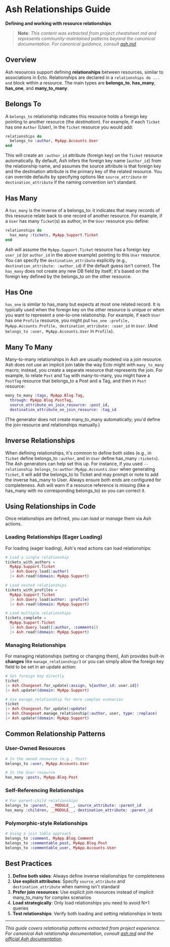 # Ash Relationships Guide
**Defining and working with resource relationships**

> **Note**: *This content was extracted from project cheatsheet.md and represents community-maintained patterns beyond the canonical documentation. For canonical guidance, consult [ash.md](ash.md).*

## Overview

Ash resources support defining **relationships** between resources, similar to associations in Ecto. Relationships are declared in a `relationships do ... end` block within a resource. The main types are **belongs_to**, **has_many**, **has_one**, and **many_to_many**.

## Belongs To

A `belongs_to` relationship indicates this resource holds a foreign key pointing to another resource (the *destination*). For example, if each `Ticket` has one `Author` (User), in the `Ticket` resource you would add:

```elixir
relationships do
  belongs_to :author, MyApp.Accounts.User
end
```

This will create an `:author_id` attribute (foreign key) on the `Ticket` resource automatically. By default, Ash infers the foreign key name (`author_id`) from the relationship name, and assumes the source attribute is that foreign key and the destination attribute is the primary key of the related resource. You can override defaults by specifying options like `source_attribute` or `destination_attribute` if the naming convention isn't standard.

## Has Many

A `has_many` is the inverse of a belongs_to: it indicates that many records of this resource relate back to one record of another resource. For example, if a `User` has many `Ticket`(s) as author, in the `User` resource you define:

```elixir
relationships do
  has_many :tickets, MyApp.Support.Ticket
end
```

Ash will assume the `MyApp.Support.Ticket` resource has a foreign key `user_id` (or `author_id` in the above example) pointing to this `User` resource. You can specify the `destination_attribute` explicitly (e.g., `destination_attribute: :author_id`) if the default guess isn't correct. The `has_many` does not create any new DB field by itself; it's based on the foreign key defined by the belongs_to on the other resource.

## Has One

`has_one` is similar to has_many but expects at most one related record. It is typically used when the foreign key on the other resource is unique or when you want to represent a one-to-one relationship. For example, if each `User` has one `Profile` resource, you might put `has_one :profile, MyApp.Accounts.Profile, destination_attribute: :user_id` in `User`. (And `belongs_to :user, MyApp.Accounts.User` in `Profile`).

## Many To Many

Many-to-many relationships in Ash are usually modeled via a join resource. Ash does not use an implicit join table the way Ecto might with `many_to_many` macro; instead, you create a separate resource that represents the join. For example, to relate `Post` and `Tag` with many-to-many, you might have a `PostTag` resource that belongs_to a Post and a Tag, and then in `Post` resource:

```elixir
many_to_many :tags, MyApp.Blog.Tag, 
  through: MyApp.Blog.PostTag, 
  source_attribute_on_join_resource: :post_id, 
  destination_attribute_on_join_resource: :tag_id
```

(The generator does not create many_to_many automatically; you'd define the join resource and relationships manually.)

## Inverse Relationships

When defining relationships, it's common to define both sides (e.g., in `Ticket` define belongs_to `:author`, and in `User` define has_many `:tickets`). The Ash generators can help set this up. For instance, if you used `--relationship belongs_to:author:MyApp.Accounts.User` when generating `Ticket`, it will add the belongs_to to Ticket and may prompt or note to add the inverse has_many to User. Always ensure both ends are configured for completeness. Ash will warn if a resource reference is missing (like a has_many with no corresponding belongs_to) so you can correct it.

## Using Relationships in Code

Once relationships are defined, you can *load* or *manage* them via Ash actions.

### Loading Relationships (Eager Loading)

For loading (eager loading), Ash's read actions can load relationships:

```elixir
# Load a single relationship
tickets_with_authors = 
  MyApp.Support.Ticket 
  |> Ash.Query.load(:author) 
  |> Ash.read!(domain: MyApp.Support)

# Load nested relationships
tickets_with_profiles = 
  MyApp.Support.Ticket 
  |> Ash.Query.load(author: :profile) 
  |> Ash.read!(domain: MyApp.Support)

# Load multiple relationships
tickets_complete = 
  MyApp.Support.Ticket 
  |> Ash.Query.load([:author, :comments]) 
  |> Ash.read!(domain: MyApp.Support)
```

### Managing Relationships

For managing relationships (setting or changing them), Ash provides built-in **changes** like `manage_relationship/3` or you can simply allow the foreign key field to be set in an update action:

```elixir
# Set foreign key directly
ticket 
|> Ash.Changeset.for_update(:assign, %{author_id: user.id})
|> Ash.update!(domain: MyApp.Support)

# Use manage_relationship for more complex scenarios
ticket
|> Ash.Changeset.for_update(:update)
|> Ash.Changeset.manage_relationship(:author, user, type: :replace)
|> Ash.update!(domain: MyApp.Support)
```

## Common Relationship Patterns

### User-Owned Resources
```elixir
# In the owned resource (e.g., Post)
belongs_to :user, MyApp.Accounts.User

# In the User resource
has_many :posts, MyApp.Blog.Post
```

### Self-Referencing Relationships
```elixir
# For parent-child relationships
belongs_to :parent, __MODULE__, source_attribute: :parent_id
has_many :children, __MODULE__, destination_attribute: :parent_id
```

### Polymorphic-style Relationships
```elixir
# Using a join table approach
belongs_to :comment, MyApp.Blog.Comment
belongs_to :commentable_post, MyApp.Blog.Post
belongs_to :commentable_user, MyApp.Accounts.User
```

## Best Practices

1. **Define both sides**: Always define inverse relationships for completeness
2. **Use explicit attributes**: Specify `source_attribute` and `destination_attribute` when naming isn't standard
3. **Prefer join resources**: Use explicit join resources instead of implicit many_to_many for complex scenarios
4. **Load strategically**: Only load relationships you need to avoid N+1 queries
5. **Test relationships**: Verify both loading and setting relationships in tests

---

*This guide covers relationship patterns extracted from project experience. For canonical Ash relationship documentation, consult [ash.md](ash.md) and the [official Ash documentation](https://hexdocs.pm/ash/3.5.13/).* 